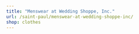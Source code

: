 ```yaml
---
title: "Menswear at Wedding Shoppe, Inc."
url: /saint-paul/menswear-at-wedding-shoppe-inc/
shop: clothes
---
```

